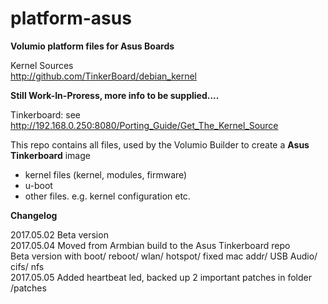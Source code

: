 # platform-asus  

**Volumio platform files for Asus Boards**

Kernel Sources  
http://github.com/TinkerBoard/debian_kernel


**Still Work-In-Proress, more info to be supplied....**  

Tinkerboard: see http://192.168.0.250:8080/Porting_Guide/Get_The_Kernel_Source  

This repo contains all files, used by the Volumio Builder to create a **Asus Tinkerboard** image  

- kernel files (kernel, modules, firmware)  
- u-boot  
- other files. e.g. kernel configuration etc.  

**Changelog**

2017.05.02  Beta version  
2017.05.04  Moved from Armbian build to the Asus Tinkerboard repo  
  	    Beta version with boot/ reboot/ wlan/ hotspot/ fixed mac addr/ USB Audio/ cifs/ nfs  
2017.05.05  Added heartbeat led, backed up 2 important patches in folder /patches  



